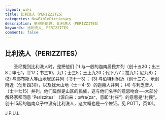 ```yaml
---
layout: wiki
title: 比利洗人（PERIZZITES）
categories: NewBibleDictionary
description: 圣经新词典: 比利洗人（PERIZZITES）
keywords: 比利洗人, PERIZZITES
comments: false
---
```


## 比利洗人（PERIZZITES）

　　圣经提到比利洗人时，是把他们 (1) 与一般的迦南居民并列（创十五20；出三8；申七1，廿17；书三10，九1；士三5；王上九20；代下八7；拉九1；尼九8）； (2) 与耶布斯人等山地居民并列（书十一3）； (3) 与伯特利附近（创十三7）、示剑附近（创卅四30），以及犹大山地（士一4-5）的迦南人并列； (4) 与利乏音人（士十七15）并列。他们显然是山区的民族，这与他们名字的意思吻合──大部分解经家都同意 'Perizzites' （源自来：p#ra{za^，意即“村庄”）的意思是“村民”。创十15起的迦南众子中没有比利洗人，这大概也是一个佐证。见 POTT，页101。

J.P.U.L.








